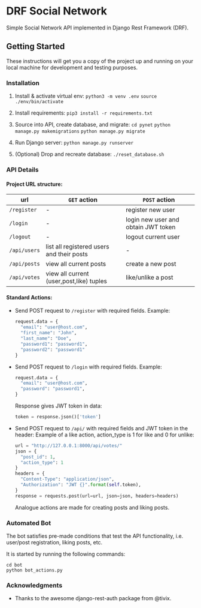 # DRF Social Network

Simple Social Network API implemented in Django Rest Framework (DRF).

## Getting Started

These instructions will get you a copy of the project up and running on your local machine for development and testing purposes.

### Installation

1. Install & activate virtual env:
    `python3 -m venv .env`
    `source ./env/bin/activate`

1. Install requirements:
    `pip3 install -r requirements.txt`

1. Source into API, create database, and migrate:
    `cd pynet`
    `python manage.py makemigrations`
    `python manage.py migrate`

1. Run Django server:
    `python manage.py runserver`

1. (Optional) Drop and recreate database:
    `./reset_database.sh`

### API Details

#### Project URL structure:
url | `GET` action | `POST` action
--- | ------------ | -------------
`/register` | - | register new user
`/login` | - | login new user and obtain JWT token
`/logout` | - | logout current user
`/api/users` | list all registered users and their posts | -
`/api/posts` | view all current posts | create a new post |
`/api/votes` | view all current (user,post,like) tuples | like/unlike a post

#### Standard Actions:

* Send POST request to `/register` with required fields.
  Example:
  ```python
  request.data = {
    "email": "user@host.com",
    "first_name": "John",
    "last_name": "Doe",
    "password1": "password1",
    "password2": "password1"
  }
  ```

* Send POST request to `/login` with required fields.
  Example:
  ```python
  request.data = {
    "email": "user@host.com",
    "password": "password1",
  }
  ```
  Response gives JWT token in data:
  ```python
  token = response.json()['token']
  ```

* Send POST request to `/api/` with required fields and JWT token in the header:
  Example of a like action, action_type is 1 for like and 0 for unlike:
  ```python
  url = "http://127.0.0.1:8000/api/votes/"
  json = {
    "post_id": 1,
    "action_type": 1
  }
  headers = {
    "Content-Type": "application/json",
    "Authorization": "JWT {}".format(self.token),
  }
  response = requests.post(url=url, json=json, headers=headers)
  ```
  Analogue actions are made for creating posts and liking posts.


### Automated Bot

The bot satisfies pre-made conditions that test the API functionality, i.e. user/post registration, liking posts, etc.

It is started by running the following commands:
```
cd bot
python bot_actions.py
```

### Acknowledgments
* Thanks to the awesome django-rest-auth package from @tivix.
